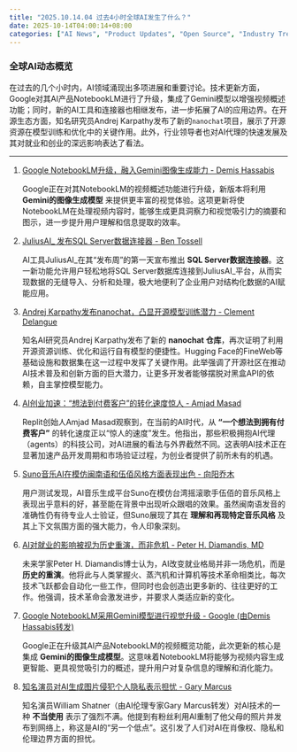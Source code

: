 ```yaml
---
title: "2025.10.14.04 过去4小时全球AI发生了什么？"
date: 2025-10-14T04:00:14+08:00
categories: ["AI News", "Product Updates", "Open Source", "Industry Trends"]
---
```


### 全球AI动态概览

在过去的几个小时内，AI领域涌现出多项进展和重要讨论。技术更新方面，Google对其AI产品NotebookLM进行了升级，集成了Gemini模型以增强视频概述功能；同时，新的AI工具和连接器也相继发布，进一步拓展了AI的应用边界。在开源生态方面，知名研究员Andrej Karpathy发布了新的`nanochat`项目，展示了开源资源在模型训练和优化中的关键作用。此外，行业领导者也对AI代理的快速发展及其对就业和创业的深远影响表达了看法。

---

1.  [Google NotebookLM升级，融入Gemini图像生成能力 - Demis Hassabis](https://x.com/demishassabis/status/1977805220207075543)

    Google正在对其NotebookLM的视频概述功能进行升级，新版本将利用 **Gemini的图像生成模型** 来提供更丰富的视觉体验。这项更新将使NotebookLM在处理视频内容时，能够生成更具洞察力和视觉吸引力的摘要和图示，进一步提升用户理解和信息提取的效率。

2.  [JuliusAI_ 发布SQL Server数据连接器 - Ben Tossell](https://x.com/bentossell/status/1977807966427632000)

    AI工具JuliusAI_在其“发布周”的第一天宣布推出 **SQL Server数据连接器**。这一新功能允许用户轻松地将SQL Server数据库连接到JuliusAI_平台，从而实现数据的无缝导入、分析和处理，极大地便利了企业用户对结构化数据的AI赋能应用。

3.  [Andrej Karpathy发布nanochat，凸显开源模型训练潜力 - Clement Delangue](https://x.com/ClementDelangue/status/1977771704387621000)

    知名AI研究员Andrej Karpathy发布了新的 **nanochat 仓库**，再次证明了利用开源资源训练、优化和运行自有模型的便捷性。Hugging Face的FineWeb等基础设施和数据集在这一过程中发挥了关键作用。此举强调了开源社区在推动AI技术普及和创新方面的巨大潜力，让更多开发者能够摆脱对黑盒API的依赖，自主掌控模型能力。

4.  [AI创业加速：“想法到付费客户”的转化速度惊人 - Amjad Masad](https://x.com/amasad/status/1977812648659165366)

    Replit创始人Amjad Masad观察到，在当前的AI时代，从 **“一个想法到拥有付费客户”** 的转化速度正以“惊人的速度”发生。他指出，那些积极拥抱AI代理（agents）的科技公司，对AI进展的看法与外界截然不同。这表明AI技术正在显著加速产品开发周期和市场验证过程，为创业者提供了前所未有的机遇。

5.  [Suno音乐AI在模仿闽南语和伍佰风格方面表现出色 - 向阳乔木](https://x.com/vista8/status/1977783542454288460)

    用户测试发现，AI音乐生成平台Suno在模仿台湾摇滚歌手伍佰的音乐风格上表现出乎意料的好，甚至能在背景中出现听众跟唱的效果。虽然闽南语发音的准确性仍有待专业人士验证，但Suno展现了其在 **理解和再现特定音乐风格** 及其上下文氛围方面的强大能力，令人印象深刻。

6.  [AI对就业的影响被视为历史重演，而非危机 - Peter H. Diamandis, MD](https://x.com/PeterDiamandis/status/1977781877747454021)

    未来学家Peter H. Diamandis博士认为，AI改变就业格局并非一场危机，而是 **历史的重演**。他将此与人类掌握火、蒸汽机和计算机等技术革命相类比，每次技术飞跃都会自动化一些工作，但同时也会创造出更多新的、往往更好的工作。他强调，技术革命会激发进步，并要求人类适应新的变化。

7.  [Google NotebookLM采用Gemini模型进行视觉升级 - Google (由Demis Hassabis转发)](https://x.com/demishassabis/status/1977805220207075543)

    Google正在升级其AI产品NotebookLM的视频概览功能，此次更新的核心是集成 **Gemini的图像生成模型**。这意味着NotebookLM将能够为视频内容生成更智能、更具视觉吸引力的概述，提升用户对复杂信息的理解和消化能力。

8.  [知名演员对AI生成图片侵犯个人隐私表示担忧 - Gary Marcus](https://x.com/GaryMarcus/status/1977770395366494338)

    知名演员William Shatner（由AI伦理专家Gary Marcus转发）对AI技术的一种 **不当使用** 表示了强烈不满。他提到有粉丝利用AI重制了他父母的照片并发布到网络上，称这是AI的“另一个低点”。这引发了人们对AI在肖像权、隐私和伦理边界方面的担忧。